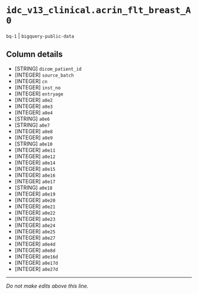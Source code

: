 # `idc_v13_clinical.acrin_flt_breast_A0`
`bq-1` | `bigquery-public-data`

## Column details
* [STRING]    `dicom_patient_id`
* [INTEGER]   `source_batch`
* [INTEGER]   `cn`
* [INTEGER]   `inst_no`
* [INTEGER]   `entryage`
* [INTEGER]   `a0e2`
* [INTEGER]   `a0e3`
* [INTEGER]   `a0e4`
* [STRING]    `a0e6`
* [STRING]    `a0e7`
* [INTEGER]   `a0e8`
* [INTEGER]   `a0e9`
* [STRING]    `a0e10`
* [INTEGER]   `a0e11`
* [INTEGER]   `a0e12`
* [INTEGER]   `a0e14`
* [INTEGER]   `a0e15`
* [INTEGER]   `a0e16`
* [INTEGER]   `a0e17`
* [STRING]    `a0e18`
* [INTEGER]   `a0e19`
* [INTEGER]   `a0e20`
* [INTEGER]   `a0e21`
* [INTEGER]   `a0e22`
* [INTEGER]   `a0e23`
* [INTEGER]   `a0e24`
* [INTEGER]   `a0e25`
* [INTEGER]   `a0e27`
* [INTEGER]   `a0e4d`
* [INTEGER]   `a0e8d`
* [INTEGER]   `a0e16d`
* [INTEGER]   `a0e17d`
* [INTEGER]   `a0e27d`

-------------------------------------------------------------------------------
*Do not make edits above this line.*

